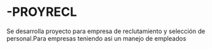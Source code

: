 # -PROYRECL
Se desarrolla proyecto para empresa de reclutamiento y selección de personal.Para empresas teniendo asi un manejo de empleados
